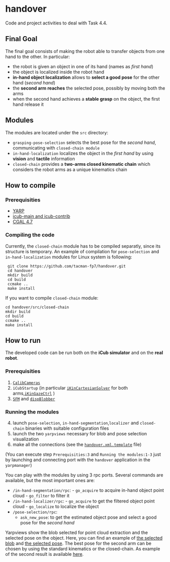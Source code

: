 # handover
Code and project activities to deal with Task 4.4.

## Final Goal

The final goal consists of making the robot able to transfer objects from one hand to the other. In particular:
- the robot is given an object in one of its hand (names as _first hand_)
- the object is localized inside the robot hand
- **in-hand object localization** allows to **select a good pose** for the other hand (_second hand_)
- the **second arm reaches** the selected pose, possibly by moving both the arms
- when the second hand achieves a **stable grasp** on the object, the first hand release it

## Modules

The modules are located under the `src` directory:
- `grasping-pose-selection` selects the best pose for the _second hand_, communicating with `closed-chain module`
- `in-hand-localization` localizes the object in the _first hand_ by using **vision** and **tactile** information
- `closed-chain` provides a **two-arms closed kinematic chain** which considers the robot arms as a unique kinematics chain 

## How to compile

### Prerequisities

- [YARP](http://www.yarp.it/install.html)
- [icub-main and icub-contrib](http://wiki.icub.org/wiki/ICub_Software_Installation)
- [CGAL 4.7](https://github.com/CGAL/cgal)

### Compiling the code

Currently, the `closed-chain` module has to be compiled separatly, since its structure is temporary. An example of compilation for `pose-selection` and `in-hand-localization` modules for Linux system is following:

```
 git clone https://github.com/tacman-fp7/handover.git
 cd handover
 mkdir build
 cd build
 ccmake ..
 make install
```
If you want to compile `closed-chain` module:

```
cd handover/src/closed-chain
mkdir build
cd build
ccmake ..
make install
```


## How to run 

The developed code can be run both on the **iCub simulator** and on the **real robot**.

### Prerequisities

1. [`CalibCameras`](http://wiki.icub.org/brain/group__icub__camCalib.html)
2. `iCubStartup` (in particular [`iKinCartesianSolver`](http://wiki.icub.org/brain/group__iKinCartesianSolver.html) for both arms,[`iKinGazeCtrl`](http://eris.liralab.it/iCub/main/dox/html/group__iKinGazeCtrl.html) )
3. [`SFM`](https://github.com/robotology/stereo-vision/tree/master/modules/SFM) and [`dispBlobber`](https://github.com/robotology/segmentation/tree/gh-pages)

### Running the modules

4. launch `pose-selection`, `in-hand-segmentation`,`localizer` and `closed-chain` binaries with suitable configuration files
5. launch the two `yarpviews` necessary for blob and pose selection visualization
6. make all the connections (see the [`handover.xml.template`](https://github.com/tacman-fp7/handover/blob/master/app/script/handover.xml.template) file)

(You can execute step `Prerequisities:3` and `Running the modules:1-3` just by launching and connecting port with the `handover` application in the `yarpmanager`)

You can play with the modules by using 3 rpc ports. Several commands are available,  but the most important ones are:

- `/in-hand-segmentation/rpc`:
      - `go_acquire` to acquire in-hand object point cloud
      - `go_filter` to filter it
- `/in-hand-localizer/rpc`:
      - `go_acquire` to get the  filtered object point cloud
      - `go_localize` to localize the object
- `/pose-selection/rpc`:
     - `ask_new_pose`: to get the estimated object pose and select a good pose for the _second hand_

Yarpviews show the blob selected for point cloud extraction and the selected pose on the object.
Here, you can find an example of [the selected blob](https://github.com/tacman-fp7/handover/issues/17#issuecomment-267567631) and [the selected pose](https://github.com/tacman-fp7/handover/issues/15#issuecomment-265692371).
The best pose for the second arm can be chosen by using the standard kinematics or the closed-chain. As example of the second result is available [here](https://github.com/tacman-fp7/handover/issues/20#issuecomment-270431847).





